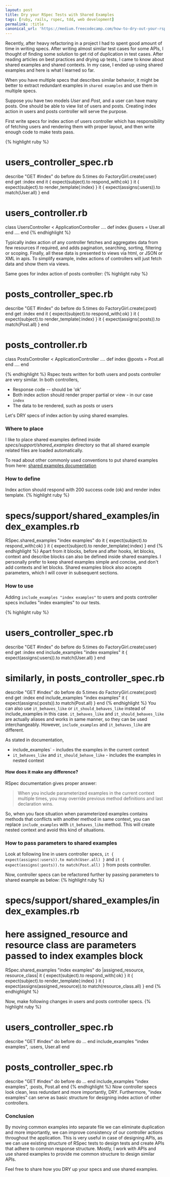 ```yaml
---
layout: post
title: Dry your RSpec Tests with Shared Examples
tags: [ruby, rails, rspec, tdd, web development]
permalink: :title
canonical_url: 'https://medium.freecodecamp.com/how-to-dry-out-your-rspec-tests-using-shared-examples-d5cc5d33fd76'
---
```


Recently, after heavy refactoring in a project I had to spent good amount of time in writing specs. After writing almost similar test cases for some APIs, I thought of finding some solution to get rid of duplication in test cases. After reading articles on best practices and drying up tests, I came to know about shared examples and shared contexts. In my case, I ended up using shared examples and here is what I learned so far.

When you have multiple specs that describes similar behavior, it might be better to extract redundant examples in `shared examples` and use them in multiple specs.

<!--more-->

Suppose you have two models *User* and *Post*, and a user can have many posts. One should be able to view list of users and posts. Creating index action in users and posts controller will serve the purpose.

First write specs for index action of users controller which has responsibility of fetching users and rendering them with proper layout, and then write enough code to make tests pass.

{% highlight ruby %}
# users_controller_spec.rb
describe "GET #index" do
  before do
    5.times do
      FactoryGirl.create(:user)
    end
    get :index
  end
  it {  expect(subject).to respond_with(:ok) }
  it {  expect(subject).to render_template(:index) }
  it {  expect(assigns(:users)).to match(User.all) }
end

# users_controller.rb
class UsersController < ApplicationController
  ....
  def index
    @users = User.all
  end
  ....
end
{% endhighlight %}

Typically index action of any controller fetches and aggregates data from few resources if required, and adds pagination, searching, sorting, filtering or scoping. Finally, all these data is presented to views via html, or JSON or XML in apis. To simplify example, index actions of controllers will just fetch data and show them via views.

Same goes for index action of posts controller:
{% highlight ruby %}
# posts_controller_spec.rb
describe "GET #index" do
  before do
    5.times do
      FactoryGirl.create(:post)
    end
    get :index
  end
  it {  expect(subject).to respond_with(:ok) }
  it {  expect(subject).to render_template(:index) }
  it {  expect(assigns(:posts)).to match(Post.all) }
end

# posts_controller.rb
class PostsController < ApplicationController
  ....
  def index
    @posts = Post.all
  end
  ....
end

{% endhighlight %}
Rspec tests written for both users and posts controller are very similar. In both controllers,

 - Response code -- should be 'ok'
 - Both index action should render proper partial or view - in our case `index`
 - The data to be rendered, such as posts or users

Let's DRY specs of index action by using shared examples.

### Where to place

I like to place shared examples defined inside _specs/support/shared_examples_ directory so that all shared example related files are loaded automatically.

To read about other commonly used conventions to put shared examples from here: [shared examples documentation](https://www.relishapp.com/rspec/rspec-core/docs/example-groups/shared-examples)

### How to define
Index action should respond with 200 success code (ok) and render index template.
{% highlight ruby %}
# specs/support/shared_examples/index_examples.rb
RSpec.shared_examples "index examples" do
  it {	expect(subject).to respond_with(:ok) }
  it {	expect(subject).to render_template(:index) }
end
{% endhighlight %}
Apart from it blocks, before and after hooks, let blocks, context and describe blocks can also be defined inside shared examples. I personally prefer to keep shared examples simple and concise, and don't add contexts and let blocks. Shared examples block also accepts parameters, which I will cover in subsequent sections.

### How to use

Adding `include_examples "index examples"` to users and posts controller specs includes "index examples" to our tests.

{% highlight ruby %}
# users_controller_spec.rb
describe "GET #index" do
  before do
    5.times do
      FactoryGirl.create(:user)
    end
    get :index
  end
  include_examples "index examples"
  it {  expect(assigns(:users)).to match(User.all) }
end

# similarly, in posts_controller_spec.rb
describe "GET #index" do
  before do
    5.times do
      FactoryGirl.create(:post)
    end
    get :index
  end
  include_examples "index examples"
  it {  expect(assigns(:posts)).to match(Post.all) }
end
{% endhighlight %}
You can also use `it_behaves_like` or `it_should_behaves_like` instead of include_examples in this case. `it_behaves_like` and `it_should_behaves_like` are actually aliases and works in same manner, so they can be used interchangeably. However, `include_examples` and `it_behaves_like` are different.

As stated in documentation,

 - include_examples` - includes the examples in the current context
 - `it_behaves_like` and `it_should_behave_like` - includes the examples in nested context

#### How does it make any difference?
RSpec documentation gives proper answer:

> When you include parameterized examples in the current context multiple times, you may override previous method definitions and last declaration wins.

So, when you face situation when parameterized examples contains methods that conflicts with another method in same context, you can replace `include_examples` with `it_behaves_like` method. This will create nested context and avoid this kind of situations.


### How to pass parameters to shared examples

Look at following line in users controller specs,
`it {  expect(assigns(:users)).to match(User.all) }` and  `it {  expect(assigns(:posts)).to match(Post.all) }`
from posts controller.

Now, controller specs can be refactored further by passing parameters to shared example as below:
{% highlight ruby %}
# specs/support/shared_examples/index_examples.rb

# here assigned_resource and resource class are parameters passed to index examples block
RSpec.shared_examples "index examples" do |assigned_resource, resource_class|
  it {	expect(subject).to respond_with(:ok) }
  it {	expect(subject).to render_template(:index) }
  it {  expect(assigns(assigned_resource)).to match(resource_class.all)   }
end
{% endhighlight %}

Now, make following changes in users and posts controller specs.
{% highlight ruby %}
# users_controller_spec.rb
describe "GET #index" do
  before do
    ...
  end
  include_examples "index examples", :users, User.all
end

# posts_controller_spec.rb
describe "GET #index" do
  before do
    ...
  end
  include_examples "index examples", :posts, Post.all
end
{% endhighlight %}
Now controller specs look clean, less redundant and more importantly, DRY. Furthermore, "index examples" can serve as basic structure for designing index action of other controllers.

### Conclusion

By moving common examples into separate file we can eliminate duplication and more importantly, we can improve consistency of our controller actions throughout the application. This is very useful in case of designing APIs, as we can use existing structure of RSpec tests to design tests and create APIs that adhere to common response structure. Mostly, I work with APIs and use shared examples to provide me common structure to design similar APIs.

Feel free to share how you DRY up your specs and	use shared examples.
